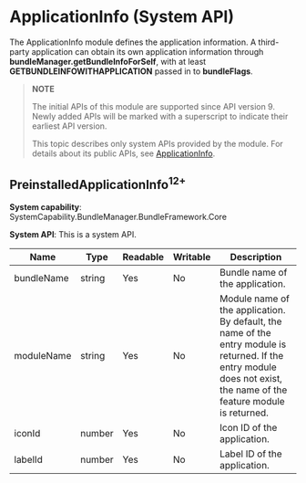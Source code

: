 # ApplicationInfo (System API)

The ApplicationInfo module defines the application information. A third-party application can obtain its own application information through **bundleManager.getBundleInfoForSelf**, with at least **GETBUNDLEINFOWITHAPPLICATION** passed in to **bundleFlags**.

> **NOTE**
>
> The initial APIs of this module are supported since API version 9. Newly added APIs will be marked with a superscript to indicate their earliest API version.
>
> This topic describes only system APIs provided by the module. For details about its public APIs, see [ApplicationInfo](js-apis-bundleManager-applicationInfo.md).


## PreinstalledApplicationInfo<sup>12+<sup>

**System capability**: SystemCapability.BundleManager.BundleFramework.Core

**System API**: This is a system API.

| Name     | Type          | Readable| Writable| Description                       |
| --------- | -------------- | ---- | ---- | --------------------------- |
| bundleName | string         | Yes  | No  | Bundle name of the application.                |
| moduleName | string         | Yes  | No  | Module name of the application. By default, the name of the entry module is returned. If the entry module does not exist, the name of the feature module is returned.           |
| iconId | number         | Yes  | No  | Icon ID of the application.           |
| labelId | number         | Yes  | No  | Label ID of the application.           |
